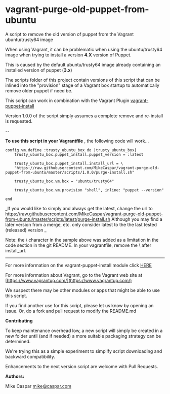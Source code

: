 # vagrant-purge-old-puppet-from-ubuntu

A script to remove the old version of puppet from the Vagrant ubuntu/trusty64 image

When using Vagrant, it can be problematic when using the ubuntu/trusty64 image when trying to install a version **4.X** version of Puppet.

This is caused by the default ubuntu/trusty64 image already containing an installed version of puppet (**3.x**)

The scripts folder of this project contain versions of this script that can be inlined into the "provision" stage of a Vagrant box startup to automatically remove older puppet if need be.

This script can work in combination with the Vagrant Plugin [vagrant-puppet-install](https://github.com/petems/vagrant-puppet-install)

Version 1.0.0 of the script simply assumes a complete remove and re-install is requested.

--

 **To use this script in your Vagrantfile** , the following code will work...

 ```
 config.vm.define :trusty_ubuntu_box do |trusty_ubuntu_box|
     trusty_ubuntu_box.puppet_install.puppet_version = :latest

     trusty_ubuntu_box.puppet_install.install_url = \
     "https://raw.githubusercontent.com/MikeCaspar/vagrant-purge-old-puppet-from-ubuntu/master/scripts/1.0.0/purge-install.sh"

     trusty_ubuntu_box.vm.box = "ubuntu/trusty64"

     trusty_ubuntu_box.vm.provision "shell", inline: "puppet --version"

 end

 ```
_If you would like to simply and always get the latest, change the url to
https://raw.githubusercontent.com/MikeCaspar/vagrant-purge-old-puppet-from-ubuntu/master/scripts/latest/purge-install.sh
Although you may find a later version from a merge, etc. only consider latest to the the last tested (released) version
 _


Note: the \ character in the sample above was added as a limitation in the code section in the git README. In your vagrantfile,
remove the \ after install_url.

---
For more information on the vagrant-puppet-install module click [HERE](https://github.com/petems/vagrant-puppet-install)

For more information about Vagrant, go to the Vagrant web site at [https://www.vagrantup.com/](https://www.vagrantup.com/)

We suspect there may be other modules or apps that might be able to use this script.

If you find another use for this script, please let us know by opening an issue. Or, do a fork and pull request to modify the README.md

**Contributing**

To keep maintenance overhead low, a new script will simply be created in a new folder until (and if needed) a more suitable packaging strategy can be determined.

We're trying this as a simple experiment to simplify script downloading and backward compatibility.

Enhancements to the next version script are welcome with Pull Requests.


**Authors:**

Mike Caspar <mike@caspar.com>

